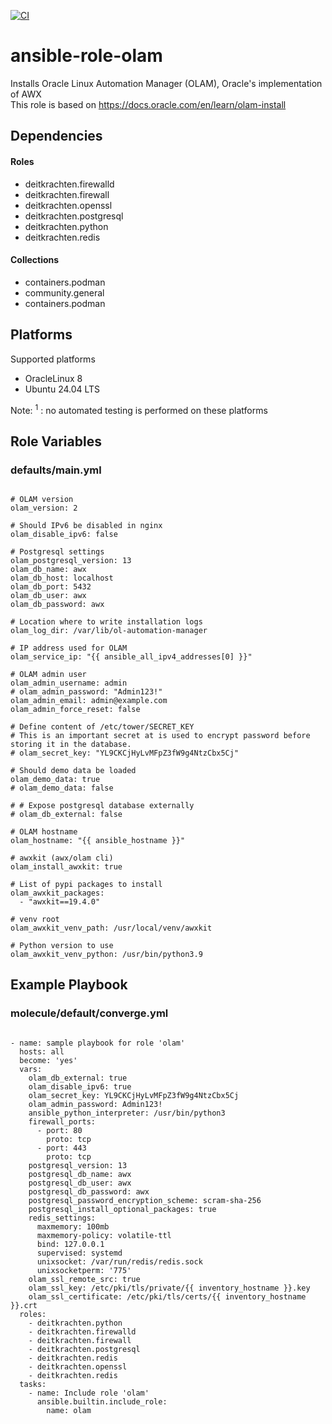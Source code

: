 [![CI](https://github.com/de-it-krachten/ansible-role-olam/workflows/CI/badge.svg?event=push)](https://github.com/de-it-krachten/ansible-role-olam/actions?query=workflow%3ACI)


# ansible-role-olam

Installs Oracle Linux Automation Manager (OLAM), Oracle's implementation of AWX<br>
This role is based on https://docs.oracle.com/en/learn/olam-install<br>



## Dependencies

#### Roles
- deitkrachten.firewalld
- deitkrachten.firewall
- deitkrachten.openssl
- deitkrachten.postgresql
- deitkrachten.python
- deitkrachten.redis

#### Collections
- containers.podman
- community.general
- containers.podman

## Platforms

Supported platforms

- OracleLinux 8
- Ubuntu 24.04 LTS

Note:
<sup>1</sup> : no automated testing is performed on these platforms

## Role Variables
### defaults/main.yml
<pre><code>
# OLAM version
olam_version: 2

# Should IPv6 be disabled in nginx
olam_disable_ipv6: false

# Postgresql settings
olam_postgresql_version: 13
olam_db_name: awx
olam_db_host: localhost
olam_db_port: 5432
olam_db_user: awx
olam_db_password: awx

# Location where to write installation logs
olam_log_dir: /var/lib/ol-automation-manager

# IP address used for OLAM
olam_service_ip: "{{ ansible_all_ipv4_addresses[0] }}"

# OLAM admin user
olam_admin_username: admin
# olam_admin_password: "Admin123!"
olam_admin_email: admin@example.com
olam_admin_force_reset: false

# Define content of /etc/tower/SECRET_KEY
# This is an important secret at is used to encrypt password before storing it in the database.
# olam_secret_key: "YL9CKCjHyLvMFpZ3fW9g4NtzCbx5Cj"

# Should demo data be loaded
olam_demo_data: true
# olam_demo_data: false

# # Expose postgresql database externally
# olam_db_external: false

# OLAM hostname
olam_hostname: "{{ ansible_hostname }}"

# awxkit (awx/olam cli)
olam_install_awxkit: true

# List of pypi packages to install
olam_awxkit_packages:
  - "awxkit==19.4.0"

# venv root
olam_awxkit_venv_path: /usr/local/venv/awxkit

# Python version to use
olam_awxkit_venv_python: /usr/bin/python3.9
</pre></code>




## Example Playbook
### molecule/default/converge.yml
<pre><code>
- name: sample playbook for role 'olam'
  hosts: all
  become: 'yes'
  vars:
    olam_db_external: true
    olam_disable_ipv6: true
    olam_secret_key: YL9CKCjHyLvMFpZ3fW9g4NtzCbx5Cj
    olam_admin_password: Admin123!
    ansible_python_interpreter: /usr/bin/python3
    firewall_ports:
      - port: 80
        proto: tcp
      - port: 443
        proto: tcp
    postgresql_version: 13
    postgresql_db_name: awx
    postgresql_db_user: awx
    postgresql_db_password: awx
    postgresql_password_encryption_scheme: scram-sha-256
    postgresql_install_optional_packages: true
    redis_settings:
      maxmemory: 100mb
      maxmemory-policy: volatile-ttl
      bind: 127.0.0.1
      supervised: systemd
      unixsocket: /var/run/redis/redis.sock
      unixsocketperm: '775'
    olam_ssl_remote_src: true
    olam_ssl_key: /etc/pki/tls/private/{{ inventory_hostname }}.key
    olam_ssl_certificate: /etc/pki/tls/certs/{{ inventory_hostname }}.crt
  roles:
    - deitkrachten.python
    - deitkrachten.firewalld
    - deitkrachten.firewall
    - deitkrachten.postgresql
    - deitkrachten.redis
    - deitkrachten.openssl
    - deitkrachten.redis
  tasks:
    - name: Include role 'olam'
      ansible.builtin.include_role:
        name: olam
</pre></code>
